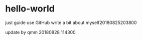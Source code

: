 # hello-world
just guide use GitHub
write a bit about myself20180825203800


update  by qmm 20180828 114300